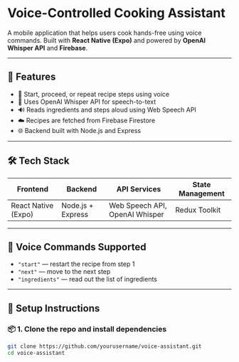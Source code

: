 #  Voice-Controlled Cooking Assistant

A mobile application that helps users cook hands-free using voice commands. Built with **React Native (Expo)** and powered by **OpenAI Whisper API** and **Firebase**.

---

## 🚀 Features

- 🎤 Start, proceed, or repeat recipe steps using voice
- 🧠 Uses OpenAI Whisper API for speech-to-text
- 🔊 Reads ingredients and steps aloud using Web Speech API
- ☁️ Recipes are fetched from Firebase Firestore
- 🌐 Backend built with Node.js and Express

---

## 🛠 Tech Stack

| Frontend       | Backend        | API Services        | State Management |
|----------------|----------------|---------------------|------------------|
| React Native (Expo) | Node.js + Express | Web Speech API, OpenAI Whisper | Redux Toolkit |

---

## 🧪 Voice Commands Supported

- `"start"` — restart the recipe from step 1
- `"next"` — move to the next step
- `"ingredients"` — read out the list of ingredients

---

## 🧰 Setup Instructions

### 📦 1. Clone the repo and install dependencies

```bash
git clone https://github.com/yourusername/voice-assistant.git
cd voice-assistant
